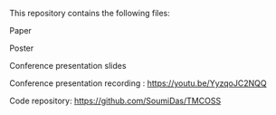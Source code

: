 This repository contains the following files:

Paper

Poster

Conference presentation slides

Conference presentation recording : https://youtu.be/YyzqoJC2NQQ

Code repository: https://github.com/SoumiDas/TMCOSS
